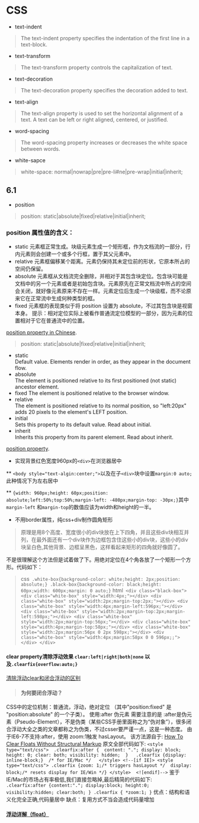 # CSS

* text-indent
> The text-indent property specifies the indentation of the first line in a text-block.

* text-transform
> The text-transform property controls the capitalization of text.

* text-decoration
> The text-decoration property specifies the decoration added to text.

* text-align
> The text-align property is used to set the horizontal alignment of a text.
A text can be left or right aligned, centered, or justified.

* word-spacing
> The word-spacing property increases or decreases the white space between words.

* white-sapce
> white-space: normal|nowrap|pre|pre-li#ne|pre-wrap|initial|inherit;  

## 6.1


* position

> position: static|absolute|fixed|relative|initial|inherit;

### position 属性值的含义：
 
* static
元素框正常生成。块级元素生成一个矩形框，作为文档流的一部分，行内元素则会创建一个或多个行框，置于其父元素中。
* relative
元素框偏移某个距离。元素仍保持其未定位前的形状，它原本所占的空间仍保留。
* absolute
元素框从文档流完全删除，并相对于其包含块定位。包含块可能是文档中的另一个元素或者是初始包含块。元素原先在正常文档流中所占的空间会关闭，就好像元素原来不存在一样。元素定位后生成一个块级框，而不论原来它在正常流中生成何种类型的框。
* fixed
元素框的表现类似于将 position 设置为 absolute，不过其包含块是视窗本身。
提示：相对定位实际上被看作普通流定位模型的一部分，因为元素的位置相对于它在普通流中的位置。
 
[position property in Chinese](http://www.w3school.com.cn/css/css_positioning.asp).
 
> position: static|absolute|fixed|relative|initial|inherit;

* static	
Default value. Elements render in order, as they appear in the document flow.
* absolute	
The element is positioned relative to its first positioned (not static) ancestor element.
* fixed	
The element is positioned relative to the browser window.
* relative	
The element is positioned relative to its normal position, so "left:20px" adds 20 pixels to the element's LEFT position.
* initial	
Sets this property to its default value. Read about initial.
* inherit	
Inherits this property from its parent element. Read about inherit.	

[position property](https://www.w3schools.com/cssref/pr_class_position.asp).

* 实现背景红色宽度960px的`<div>`在浏览器居中

** `<body style="text-algin:center;">`以及在子`<div>`块中设置`margin:0 auto;`此种情况下为左右居中

** `{width: 960px;height: 60px;position: absolute;left:50%;top:50%;margin-left: -480px;margin-top: -30px;}`其中`margin-left` 和`margin-top`的数值应该为width和height的一半。

* 不用border属性，纯css+div制作圆角矩形
> 原理是用8个高度、宽度很小的div块放在上下四角，并且这些div块相互并列，在最外面还有一个div块作为边框包含住这些小的div块，这些小的div块呈白色,其他背景、边框呈黑色，这样看起来矩形的四角就好像圆了。

不是很理解这个方法但是试着做了下。用绝对定位在4个角各放了一个矩形一个方形。代码如下：
> css` .white-box{background-color: white;height: 2px;position: absolute;}
.black-box{background-color: black;height: 60px;width: 600px;margin: 0 auto;}`
html` <div class="black-box">
	    	<div class="white-box" style="width:4px;"></div>
	    	<div class="white-box" style="width:2px;margin-top:2px;"></div>
	    	<div class="white-box" style="width:4px;margin-left:596px;"></div>
	    	<div class="white-box" style="width:2px;margin-top:2px;margin-left:598px;"></div>
	    	<div class="white-box" style="width:2px;margin-top:56px;"></div>
	    	<div class="white-box" style="width:4px;margin-top:58px;"></div>
	    	<div class="white-box" style="width:2px;margin:56px 0 2px 598px;"></div>
	    	<div class="white-box" style="width:4px;margin:58px 0 0 596px;;"></div>
	    </div>`
     
#### clear property清除浮动效果 `clear:left|right|both|none` 以及`.clearfix{overflow:auto;}`
[清除浮动clear和闭合浮动的区别](http://www.iyunlu.com/demo/enclosing-float-and-clearing-float/index.html)
> #### 为何要闭合浮动？
CSS中的定位机制：普通流，浮动，绝对定位 （其中"position:fixed" 是 "position:absolute" 的一个子类）。
使用:after 伪元素
需要注意的是 :after是伪元素（Pseudo-Element），不是伪类（某些CSS手册里面称之为“伪对象”），很多闭合浮动大全之类的文章都称之为伪类，不过csser要严谨一点，这是一种态度。
由于IE6-7不支持:after，使用 zoom:1触发 hasLayout。
 该方法源自于: [How To Clear Floats Without Structural Markup](http://www.positioniseverything.net/easyclearing.html)
原文全部代码如下:
`<style type="text/css">  .clearfix:after {  content: "."; display: block; height: 0; clear: both; visibility: hidden;  }   .clearfix {display: inline-block;}  /* for IE/Mac */   </style> <!--[if IE]> <style type="text/css"> .clearfix {zoom: 1;/* triggers hasLayout */  display: block;/* resets display for IE/Win */} </style>  <![endif]-->`
鉴于 IE/Mac的市场占有率极低,我们直接忽略掉,最后精简的代码如下:
`.clearfix:after {content:"."; display:block; height:0; visibility:hidden; clear:both; }
.clearfix { *zoom:1; }`
优点：结构和语义化完全正确,代码量居中
缺点：复用方式不当会造成代码量增加

#### [浮动详解（float）](http://www.iyunlu.com/view/css-xhtml/55.html)
